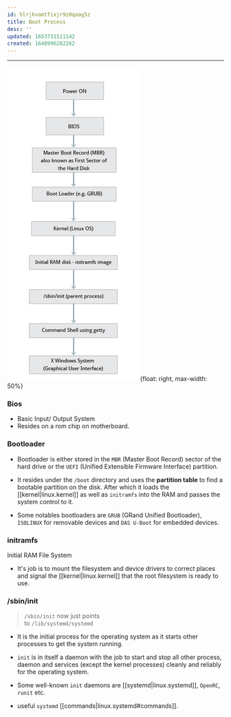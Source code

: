 ```yaml
---
id: hlrjkvamtfixjr9z0qaag5z
title: Boot Process
desc: ''
updated: 1653731511142
created: 1648996282262
---
```

---

![Boot Process](assets/images/boot-process-flowchart.jpg){float: right, max-width: 50%}

### Bios

- Basic Input/ Output System
- Resides on a rom chip on motherboard.

### Bootloader

- Bootloader is either stored in the `MBR` (Master Boot Record) sector of the hard drive or the `UEFI` (Unified Extensible Firmware Interface) partition.

- It resides under the `/boot` directory and uses the **partition table** to find a bootable partition on the disk. After which it loads the [[kernel|linux.kernel]] as well as `initramfs` into the RAM and passes the system control to it.

- Some notables bootloaders are `GRUB` (GRand Unified Bootloader), `ISOLINUX` for removable devices and `DAS U-Boot` for embedded devices.

### initramfs

Initial RAM File System

- It's job is to mount the filesystem and device drivers to correct places and signal the [[kernel|linux.kernel]] that the root filesystem is ready to use.

### /sbin/init

> `/sbin/init` now just points  
> to `/lib/systemd/systemd`

- It is the initial process for the operating system as it starts other processes to get the system running.

- `init` is in itself a daemon with the job to start and stop all other process, daemon and services (except the kernel processes) cleanly and reliably for the operating system.

- Some well-known `init` daemons are [[systemd|linux.systemd]], `OpenRC`, `runit` etc.

- useful `systemd` [[commands|linux.systemd#commands]].
